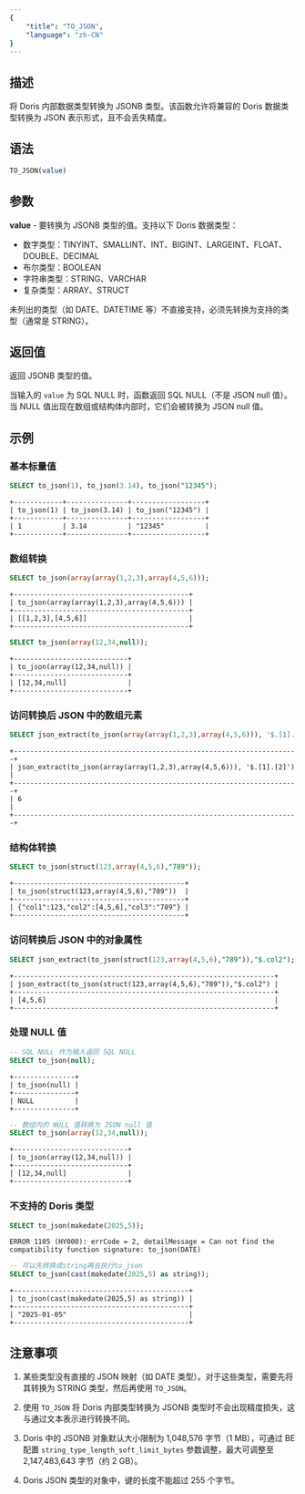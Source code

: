 ```yaml
---
{
    "title": "TO_JSON",
    "language": "zh-CN"
}
---
```


<!-- 
Licensed to the Apache Software Foundation (ASF) under one
or more contributor license agreements.  See the NOTICE file
distributed with this work for additional information
regarding copyright ownership.  The ASF licenses this file
to you under the Apache License, Version 2.0 (the
"License"); you may not use this file except in compliance
with the License.  You may obtain a copy of the License at

  http://www.apache.org/licenses/LICENSE-2.0

Unless required by applicable law or agreed to in writing,
software distributed under the License is distributed on an
"AS IS" BASIS, WITHOUT WARRANTIES OR CONDITIONS OF ANY
KIND, either express or implied.  See the License for the
specific language governing permissions and limitations
under the License.
-->

## 描述

将 Doris 内部数据类型转换为 JSONB 类型。该函数允许将兼容的 Doris 数据类型转换为 JSON 表示形式，且不会丢失精度。

## 语法

```sql
TO_JSON(value)
```

## 参数

**value** - 要转换为 JSONB 类型的值。支持以下 Doris 数据类型：
- 数字类型：TINYINT、SMALLINT、INT、BIGINT、LARGEINT、FLOAT、DOUBLE、DECIMAL
- 布尔类型：BOOLEAN
- 字符串类型：STRING、VARCHAR
- 复杂类型：ARRAY、STRUCT

未列出的类型（如 DATE、DATETIME 等）不直接支持，必须先转换为支持的类型（通常是 STRING）。

## 返回值

返回 JSONB 类型的值。

当输入的 `value` 为 SQL NULL 时，函数返回 SQL NULL（不是 JSON null 值）。当 NULL 值出现在数组或结构体内部时，它们会被转换为 JSON null 值。

## 示例

### 基本标量值

```sql
SELECT to_json(1), to_json(3.14), to_json("12345");
```

```text
+------------+---------------+------------------+
| to_json(1) | to_json(3.14) | to_json("12345") |
+------------+---------------+------------------+
| 1          | 3.14          | "12345"          |
+------------+---------------+------------------+
```

### 数组转换

```sql
SELECT to_json(array(array(1,2,3),array(4,5,6)));
```

```text
+-------------------------------------------+
| to_json(array(array(1,2,3),array(4,5,6))) |
+-------------------------------------------+
| [[1,2,3],[4,5,6]]                         |
+-------------------------------------------+
```

```sql
SELECT to_json(array(12,34,null));
```

```text
+----------------------------+
| to_json(array(12,34,null)) |
+----------------------------+
| [12,34,null]               |
+----------------------------+
```

### 访问转换后 JSON 中的数组元素

```sql
SELECT json_extract(to_json(array(array(1,2,3),array(4,5,6))), '$.[1].[2]');
```

```text
+----------------------------------------------------------------------+
| json_extract(to_json(array(array(1,2,3),array(4,5,6))), '$.[1].[2]') |
+----------------------------------------------------------------------+
| 6                                                                    |
+----------------------------------------------------------------------+
```

### 结构体转换

```sql
SELECT to_json(struct(123,array(4,5,6),"789"));
```

```text
+------------------------------------------+
| to_json(struct(123,array(4,5,6),"789"))  |
+------------------------------------------+
| {"col1":123,"col2":[4,5,6],"col3":"789"} |
+------------------------------------------+
```

### 访问转换后 JSON 中的对象属性

```sql
SELECT json_extract(to_json(struct(123,array(4,5,6),"789")),"$.col2");
```

```text
+----------------------------------------------------------------+
| json_extract(to_json(struct(123,array(4,5,6),"789")),"$.col2") |
+----------------------------------------------------------------+
| [4,5,6]                                                        |
+----------------------------------------------------------------+
```

### 处理 NULL 值

```sql
-- SQL NULL 作为输入返回 SQL NULL
SELECT to_json(null);
```

```text
+---------------+
| to_json(null) |
+---------------+
| NULL          |
+---------------+
```

```sql
-- 数组内的 NULL 值转换为 JSON null 值
SELECT to_json(array(12,34,null));
```

```text
+----------------------------+
| to_json(array(12,34,null)) |
+----------------------------+
| [12,34,null]               |
+----------------------------+
```

### 不支持的 Doris 类型

```sql
SELECT to_json(makedate(2025,5));
```

```text
ERROR 1105 (HY000): errCode = 2, detailMessage = Can not find the compatibility function signature: to_json(DATE)
```

```sql
-- 可以先转换成string再去执行to_json
SELECT to_json(cast(makedate(2025,5) as string));
```

```text
+-------------------------------------------+
| to_json(cast(makedate(2025,5) as string)) |
+-------------------------------------------+
| "2025-01-05"                              |
+-------------------------------------------+
```

## 注意事项

1. 某些类型没有直接的 JSON 映射（如 DATE 类型）。对于这些类型，需要先将其转换为 STRING 类型，然后再使用 `TO_JSON`。

2. 使用 `TO_JSON` 将 Doris 内部类型转换为 JSONB 类型时不会出现精度损失，这与通过文本表示进行转换不同。

3. Doris 中的 JSONB 对象默认大小限制为 1,048,576 字节（1 MB），可通过 BE 配置 `string_type_length_soft_limit_bytes` 参数调整，最大可调整至 2,147,483,643 字节（约 2 GB）。

4. Doris JSON 类型的对象中，键的长度不能超过 255 个字节。




